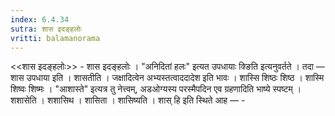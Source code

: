 ```yaml
---
index: 6.4.34
sutra: शास इदङ्हलोः
vritti: balamanorama
---
```


<<शास इदङ्हलोः>> - शास इदङ्हलोः । "अनिदितां हलः" इत्यत उपधायाः क्ङिति इत्यनुवर्तते । तदा — शास उपधाया इति । शासतीति । जक्षादित्वेन अभ्यस्तत्वाददादेश इति भावः । शास्सि शिष्ठः शिष्ठ । शास्मि शिष्वः शिष्मः । "आशास्ते" इत्यत्र तु नेत्त्वम्, अडओग्यस्य परस्मैपदिन एव ग्रहणादिति भाष्ये स्पष्टम् । शशासेति । शशासिथ । शासिता । शासिष्यति । शास् हि इति स्थिते आह — -
